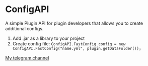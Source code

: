 # ConfigAPI
A simple Plugin API for plugin developers that allows you to create additional configs.
1. Add .jar as a library to your project
2. Create config file: ```ConfigAPI.FastConfig config = new ConfigAPI.FastConfig("name.yml", plugin.getDataFolder());```

[My telegram channel](https://t.me/+jdEGFkoI-_dlYjZi)
